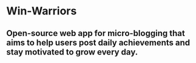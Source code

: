 # Win-Warriors
## Open-source web app for micro-blogging that aims to help users post daily achievements and stay motivated to grow every day.
